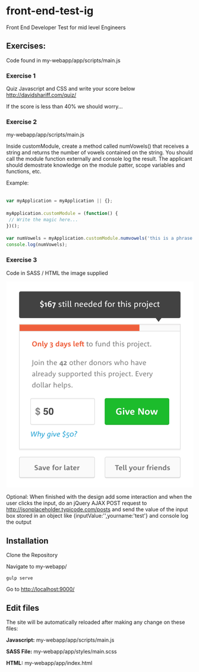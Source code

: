 # front-end-test-ig
Front End Developer Test for mid level Engineers

## Exercises:

Code found in 
my-webapp/app/scripts/main.js

### Exercise 1

Quiz Javascript and CSS and write your score below
http://davidshariff.com/quiz/

If the score is less than 40% we should worry...

### Exercise 2

my-webapp/app/scripts/main.js

Inside customModule, create a method called numVowels() that receives a string and returns the number of vowels contained on the string.
You should call the module function externally and console log the result.
The applicant should demostrate knowledge on the module patter, scope variables and functions, etc.

Example:  
    

```javascript

var myApplication = myApplication || {};

myApplication.customModule = (function() {  
 // Write the magic here...
})();

var numVowels = myApplication.customModule.numvowels('this is a phrase lets count the vowels on it');
console.log(numVowels);
```

### Exercise 3

Code in SASS / HTML the image supplied

![alt text](https://github.com/deck1187hw/front-end-test-ig/blob/master/design.png "HTML markup")

Optional: When finished with the design add some interaction and when the user clicks the input, do an jQuery AJAX POST request to http://jsonplaceholder.typicode.com/posts
and send the value of the input box stored in an object like {inputValue:'',yourname:'test'} and console log the output



## Installation

Clone the Repository

Navigate to my-webapp/

    gulp serve
    
Go to [http://localhost:9000/]()

## Edit files

The site will be automatically reloaded after making any change on these files:

**Javascript:**
my-webapp/app/scripts/main.js

**SASS File:**
my-webapp/app/styles/main.scss

**HTML:**
my-webapp/app/index.html
